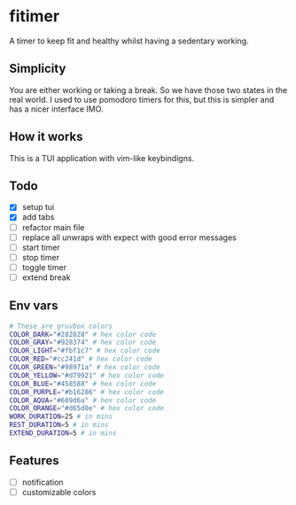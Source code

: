 # fitimer

A timer to keep fit and healthy whilst having a sedentary working.

## Simplicity

You are either working or taking a break. So we have those two states in the real world. I used to use pomodoro timers for this, but this is simpler and has a nicer interface IMO.

## How it works

This is a TUI application with vim-like keybindigns.

## Todo

- [x] setup tui
- [x] add tabs
- [ ] refactor main file
- [ ] replace all unwraps with expect with good error messages
- [ ] start timer
- [ ] stop timer
- [ ] toggle timer
- [ ] extend break

## Env vars

```bash
# These are gruvbox colors
COLOR_DARK="#282828" # hex color code
COLOR_GRAY="#928374" # hex color code
COLOR_LIGHT="#fbf1c7" # hex color code
COLOR_RED="#cc241d" # hex color code
COLOR_GREEN="#98971a" # hex color code
COLOR_YELLOW="#d79921" # hex color code
COLOR_BLUE="#458588" # hex color code
COLOR_PURPLE="#b16286" # hex color code
COLOR_AQUA="#689d6a" # hex color code
COLOR_ORANGE="#d65d0e" # hex color code
WORK_DURATION=25 # in mins
REST_DURATION=5 # in mins
EXTEND_DURATION=5 # in mins
```

## Features

- [ ] notification
- [ ] customizable colors
